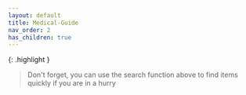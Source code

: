 ```yaml
---
layout: default
title: Medical-Guide
nav_order: 2
has_children: true
---
```


{: .highlight }
> Don't forget, you can use the search function above to find items quickly if you are in a hurry